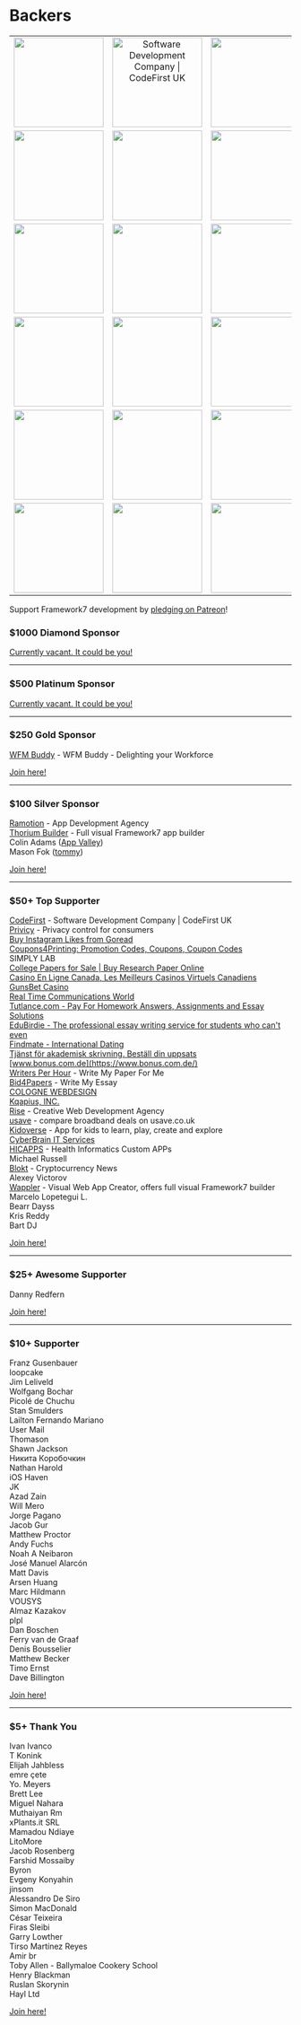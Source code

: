 # Backers

<table>
  <tr>
    <td align="center" valign="middle">
      <a href="https://www.wfmbuddy.com/" target="_blank">
        <img width="160" src="https://framework7.io/i/sponsors/wfmbuddy.png">
      </a>
    </td>
    <td align="center" valign="middle">
      <a href="https://www.codefirst.co.uk" target="_blank">
        <img src="https://framework7.io/i/sponsors/codefirst.png" alt="Software Development Company | CodeFirst UK" width="160">
      </a>
    </td>
    <td align="center" valign="middle">
      <a href="https://privicy.com/" target="_blank">
        <img width="160" src="https://framework7.io/i/sponsors/privicy.png">
      </a>
    </td>
    <td align="center" valign="middle">
      <a href="https://www.thoriumbuilder.com/" target="_blank">
        <img width="160" src="https://framework7.io/i/sponsors/thorium.png">
      </a>
    </td>
    <td align="center" valign="middle">
      <a href="https://app-valley.vip/" target="_blank">
        <img width="160" src="https://framework7.io/i/sponsors/appvalley.jpg">
      </a>
    </td>
  </tr>
  <tr>
    <td align="center" valign="middle">
      <a href="http://mytommy.com" target="_blank">
        <img width="160" src="https://framework7.io/i/sponsors/tommy.png">
      </a>
    </td>
    <td>
      <a href="https://www.ramotion.com/agency/app-development/" target="_blank">
        <img width="160" src="https://framework7.io/i/sponsors/ramotion.png">
      </a>
    </td>
    <td align="center" valign="middle">
      <a href="https://findmate.app" target="_blank">
        <img width="160" src="https://framework7.io/i/sponsors/findmate.png">
      </a>
    </td>
    <td>
      <a href="https://goread.io/buy-instagram-likes" target="_blank">
        <img width="160" src="https://framework7.io/i/sponsors/goread.png">
      </a>
    </td>
    <td>
      <a href="https://www.coupons4printing.com" target="_blank">
        <img width="160" src="https://framework7.io/i/sponsors/coupons4printing.jpg">
      </a>
    </td>
  </tr>
  <tr>
    <td align="center" valign="middle">
      <a href="https://www.collegepaperworld.com/research-paper.html" target="_blank">
        <img width="160" src="https://framework7.io/i/sponsors/collegeresearchpaper.png">
      </a>
    </td>
    <td align="center" valign="middle">
      <a href="https://casinofiables.com/" target="_blank">
        <img width="160" src="https://framework7.io/i/sponsors/casinofiables.png">
      </a>
    </td>
    <td align="center" valign="middle">
      <a href="https://www.gunsbet.com" target="_blank">
        <img width="160" src="https://framework7.io/i/sponsors/gunsbet.png">
      </a>
    </td>
    <td align="center" valign="middle">
      <a href="https://www.realtimecommunicationsworld.com" target="_blank">
        <img width="160" src="https://framework7.io/i/sponsors/realtime.jpg">
      </a>
    </td>
    <td align="center" valign="middle">
      <a href="https://vpn-review.com/vpn-for-torrenting" target="_blank">
        <img width="160" src="https://framework7.io/i/sponsors/vpn.png">
      </a>
    </td>
  </tr>
  <tr>
    <td align="center" valign="middle">
      <a href="https://tutlance.com" target="_blank">
        <img width="160" src="https://framework7.io/i/sponsors/tutlance.png">
      </a>
    </td>
    <td align="center" valign="middle">
      <a href="https://edubirdie.com" target="_blank">
        <img width="160" src="https://framework7.io/i/sponsors/edubirdie.png">
      </a>
    </td>
    <td align="center" valign="middle">
      <a href="https://uppsats.eu" target="_blank">
        <img width="160" src="https://framework7.io/i/sponsors/uppsats.png">
      </a>
    </td>
    <td align="center" valign="middle">
      <a href="https://www.bonus.com.de/" target="_blank">
        <img width="160" src="https://framework7.io/i/sponsors/bonusfinder.png">
      </a>
    </td>
    <td align="center" valign="middle">
      <a href="https://kqapi.us" target="_blank">
        <img width="160" src="https://framework7.io/i/sponsors/kqapius.png">
      </a>
    </td>
  </tr>
  <tr>
    <td align="center" valign="middle">
      <a href="https://writersperhour.com/write-my-paper" target="_blank">
        <img width="160" src="https://framework7.io/i/sponsors/writersperhour.jpg">
      </a>
    </td>
    <td align="center" valign="middle">
      <a href="https://www.colognewebdesign.de/" target="_blank">
        <img width="160" src="https://framework7.io/i/sponsors/colognewebdesign.png">
      </a>
    </td>
    <td align="center" valign="middle">
      <a href="https://rise.co" target="_blank">
        <img width="160" src="https://framework7.io/i/sponsors/rise.png">
      </a>
    </td>
    <td align="center" valign="middle">
      <a href="https://usave.co.uk/utilities/broadband" target="_blank">
        <img width="160" src="https://framework7.io/i/sponsors/usave.png">
      </a>
    </td>
    <td align="center" valign="middle">
      <a href="https://bid4papers.com/write-my-essay.html" target="_blank">
        <img width="160" src="https://framework7.io/i/sponsors/bid4papers.png">
      </a>
    </td>
  </tr>
  <tr>
    <td align="center" valign="middle">
      <a href="https://kidoverse.app" target="_blank">
        <img width="160" src="https://framework7.io/i/sponsors/kidoverse.png">
      </a>
    </td>
    <td align="center" valign="middle">
      <a href="https://www.cyberbrain.nl/" target="_blank">
        <img width="160" src="https://framework7.io/i/sponsors/cyberbrain.png">
      </a>
    </td>
    <td align="center" valign="middle">
      <a href="https://hicapps.cl/" target="_blank">
        <img width="160" src="https://framework7.io/i/sponsors/hicapps.png">
      </a>
    </td>
    <td align="center" valign="middle">
      <a href="https://blokt.com/" target="_blank">
        <img width="160" src="https://framework7.io/i/sponsors/blokt.png">
      </a>
    </td>
    <td align="center" valign="middle">
      <a href="https://wappler.io/" target="_blank">
        <img width="160" src="https://framework7.io/i/sponsors/wappler.png">
      </a>
    </td>
  </tr>
</table>

Support Framework7 development by [pledging on Patreon](https://www.patreon.com/vladimirkharlampidi)!

### \$1000 Diamond Sponsor

[Currently vacant. It could be you!](https://www.patreon.com/bePatron?patAmt=1000.0&exp=1&u=4109762&rid=830901)

---

### \$500 Platinum Sponsor

[Currently vacant. It could be you!](https://www.patreon.com/bePatron?patAmt=500.0&exp=1&u=4109762&rid=830876)

---

### \$250 Gold Sponsor

[WFM Buddy](https://www.wfmbuddy.com/) - WFM Buddy - Delighting your Workforce<br>

[Join here!](https://www.patreon.com/bePatron?patAmt=250.0&exp=1&u=4109762&rid=830877)

---

### \$100 Silver Sponsor

[Ramotion](https://www.ramotion.com/agency/app-development/) - App Development Agency<br>
[Thorium Builder](https://www.thoriumbuilder.com/) - Full visual Framework7 app builder<br>
Colin Adams ([App Valley](https://appvalley.vip/))<br>
Mason Fok ([tommy](http://mytommy.com))<br>

[Join here!](https://www.patreon.com/bePatron?patAmt=100.0&exp=1&u=4109762&rid=830841)

---

### \$50+ Top Supporter

[CodeFirst](https://www.codefirst.co.uk) - Software Development Company | CodeFirst UK<br>
[Privicy](https://privicy.com/) - Privacy control for consumers<br>
[Buy Instagram Likes from Goread](https://goread.io/buy-instagram-likes)<br>
[Coupons4Printing: Promotion Codes, Coupons, Coupon Codes](https://www.coupons4printing.com)<br>
SIMPLY LAB<br>
[College Papers for Sale | Buy Research Paper Online](https://www.collegepaperworld.com/research-paper.html)<br>
[Casino En Ligne Canada, Les Meilleurs Casinos Virtuels Canadiens](https://casinofiables.com/)<br>
[GunsBet Casino](https://www.gunsbet.com)<br>
[Real Time Communications World](https://www.realtimecommunicationsworld.com)<br>
[Tutlance.com - Pay For Homework Answers, Assignments and Essay Solutions](https://tutlance.com)<br>
[EduBirdie - The professional essay writing service for students who can't even](https://edubirdie.com)<br>
[Findmate - International Dating](https://findmate.app)<br>
[Tjänst för akademisk skrivning. Beställ din uppsats](https://uppsats.eu)<br>
[www.bonus.com.de](https://www.bonus.com.de/)<br>
[Writers Per Hour](https://writersperhour.com/write-my-paper) - Write My Paper For Me<br>
[Bid4Papers](https://bid4papers.com/write-my-essay.html) - Write My Essay<br>
[COLOGNE WEBDESIGN](https://www.colognewebdesign.de/)<br>
[Kqapius, INC.](https://kqapi.us)<br>
[Rise](https://rise.co) - Creative Web Development Agency<br>
[usave](https://usave.co.uk/utilities/broadband) - compare broadband deals on usave.co.uk<br>
[Kidoverse](https://kidoverse.app) - App for kids to learn, play, create and explore<br>
[CyberBrain IT Services](https://www.cyberbrain.nl/)<br>
[HICAPPS](https://hicapps.cl/) - Health Informatics Custom APPs<br>
Michael Russell<br>
[Blokt](https://blokt.com/) - Cryptocurrency News<br>
Alexey Victorov<br>
[Wappler](https://wappler.io) - Visual Web App Creator, offers full visual Framework7 builder<br>
Marcelo Lopetegui L.<br>
Bearr Dayss<br>
Kris Reddy<br>
Bart DJ

[Join here!](https://www.patreon.com/bePatron?exp=1&rid=830842&u=4109762&patAmt=50.0)

---

### \$25+ Awesome Supporter

Danny Redfern<br>

[Join here!](https://www.patreon.com/join/vladimirkharlampidi/checkout?rid=4656325)

---

### \$10+ Supporter

Franz Gusenbauer<br>
loopcake<br>
Jim Leliveld<br>
Wolfgang Bochar<br>
Picolé de Chuchu<br>
Stan Smulders<br>
Lailton Fernando Mariano<br>
User Mail<br>
Thomason<br>
Shawn Jackson<br>
Никита Коробочкин<br>
Nathan Harold<br>
iOS Haven<br>
JK<br>
Azad Zain<br>
Will Mero<br>
Jorge Pagano<br>
Jacob Gur<br>
Matthew Proctor<br>
Andy Fuchs<br>
Noah A Neibaron<br>
José Manuel Alarcón<br>
Matt Davis<br>
Arsen Huang<br>
Marc Hildmann<br>
VOUSYS<br>
Almaz Kazakov<br>
plpl<br>
Dan Boschen<br>
Ferry van de Graaf<br>
Denis Bousselier<br>
Matthew Becker<br>
Timo Ernst<br>
Dave Billington

[Join here!](https://www.patreon.com/bePatron?exp=1&rid=830839&u=4109762&patAmt=10.0)

---

### \$5+ Thank You

Ivan Ivanco<br>
T Konink<br>
Elijah Jahbless<br>
emre çete<br>
Yo. Meyers<br>
Brett Lee<br>
Miguel Nahara<br>
Muthaiyan Rm<br>
xPlants.it SRL<br>
Mamadou Ndiaye<br>
LitoMore<br>
Jacob Rosenberg<br>
Farshid Mossaiby<br>
Byron<br>
Evgeny Konyahin<br>
jinsom<br>
Alessandro De Siro<br>
Simon MacDonald<br>
César Teixeira<br>
Firas Sleibi<br>
Garry Lowther<br>
Tirso Martínez Reyes<br>
Amir br<br>
Toby Allen - Ballymaloe Cookery School<br>
Henry Blackman<br>
Ruslan Skorynin<br>
Hayl Ltd

[Join here!](https://www.patreon.com/bePatron?exp=1&rid=845389&u=4109762&patAmt=5.0)
